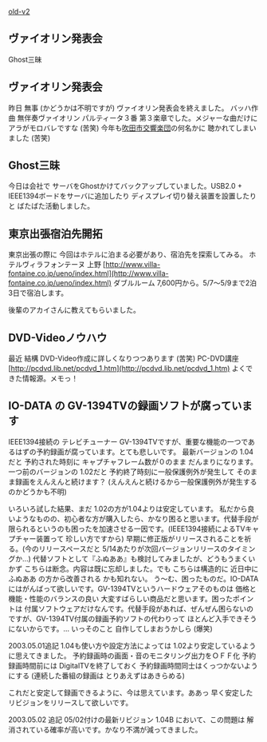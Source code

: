 [old-v2](ig030430-orig.html)

## ヴァイオリン発表会

Ghost三昧






## ヴァイオリン発表会


昨日 無事 (かどうかは不明ですが) ヴァイオリン発表会を終えました。
バッハ作曲 無伴奏ヴァイオリン パルティータ３番 第３楽章でした。メジャーな曲だけに
アラがモロバレですな (苦笑)
今年も[吹田市交響楽団](http://www.page.sannet.ne.jp/kmura/orchestra/top.html)の何名かに 聴かれてしまいました (苦笑)

## Ghost三昧


今日は会社で サーバをGhostかけてバックアップしていました。USB2.0 + IEEE1394ボードをサーバに追加したり
ディスプレイ切り替え装置を設置したりと ばたばた活動しました。

## 東京出張宿泊先開拓


東京出張の際に 今回はホテルに泊まる必要があり、宿泊先を探索してみる。
ホテルヴィラフォンテーヌ 上野
  [http://www.villa-fontaine.co.jp/ueno/index.html](http://www.villa-fontaine.co.jp/ueno/index.html)
  ダブルルーム 7,600円から。5/7～5/9まで2泊3日で宿泊します。


後輩のアカイさんに教えてもらいました。

## DVD-Videoノウハウ


最近 結構 DVD-Video作成に詳しくなりつつあります (苦笑)
PC-DVD講座
  [http://pcdvd.lib.net/pcdvd_1.htm](http://pcdvd.lib.net/pcdvd_1.htm)
  よくできた情報源。メモっ！


## IO-DATA の GV-1394TVの録画ソフトが腐っています


IEEE1394接続の テレビチューナー GV-1394TVですが、重要な機能の一つであるはずの予約録画が腐っています。とても悲しいです。
最新バージョンの 1.04だと 予約された時刻に キャプチャフレーム数が０のまま だんまりになります。
  一つ前のバージョンの 1.02だと 予約終了時刻に一般保護例外が発生して そのまま録画をえんえんと続けます？
  (えんえんと続けるから一般保護例外が発生するのかどうかも不明)


いろいろ試した結果、まだ 1.02の方が1.04よりは安定しています。
私だから良いようなものの、初心者な方が購入したら、かなり困ると思います。代替手段が限られるというのも困ったを加速させる一因です。(IEEE1394接続によるTVキャプチャー装置って
珍しい方ですから) 早期に修正版がリリースされることを祈る。(今のリリースペースだと
5/14あたりが次回バージョンリリースのタイミングか…)
代替ソフトとして『ふぬああ』も検討してみましたが、どうもうまくいかず こちらは断念。内容は既に忘却しました。でも
こちらは構造的に 近日中に ふぬああ の方から改善される かも知れない。
う～む、困ったものだ。IO-DATAにはがんばって欲しいです。GV-1394TVというハードウェアそのものは
価格と機能・性能のバランスの良い 大変すばらしい商品だと思います。困ったポイントは
付属ソフトウェアだけなんです。代替手段があれば、ぜんぜん困らないのですが、GV-1394TV付属の録画予約ソフトの代わりって
ほとんど入手できそうにないからです。… いっそのこと 自作してしまおうかしら
(爆笑)

2003.05.01追記 1.04も使い方や設定方法によっては 1.02より安定しているように思えてきました。
予約録画時の画面・音のモニタリング出力をＯＦＦ化
  予約録画時間前には DigitalTVを終了しておく
  予約録画時間同士はくっつかないようにする (連続した番組の録画は とりあえずはあきらめる)


これだと安定して録画できるように、今は思えています。ああっ 早く安定したリビジョンをリリースして欲しいです。

2003.05.02 追記 05/02付けの最新リビジョン 1.04B において、この問題は 解消されている確率が高いです。かなり不満が減ってきました。